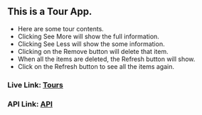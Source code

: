 ## This is a Tour App.

-   Here are some tour contents.
-   Clicking See More will show the full information.
-   Clicking See Less will show the some information.
-   Clicking on the Remove button will delete that item.
-   When all the items are deleted, the Refresh button will show.
-   Click on the Refresh button to see all the items again.

### Live Link: [Tours](https://tours-apps.netlify.app/)

### API Link: [API](https://course-api.com/react-tours-project)
